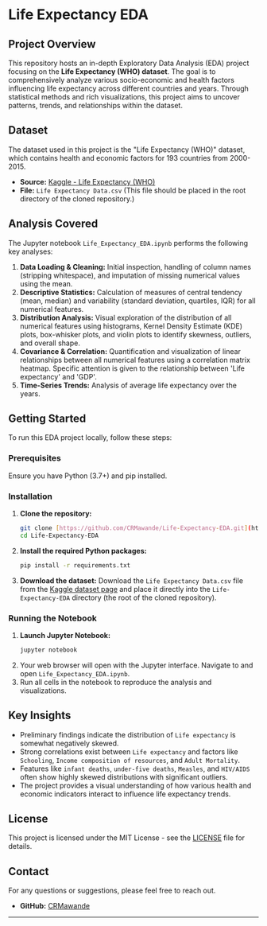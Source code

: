 # Life Expectancy EDA

## Project Overview

This repository hosts an in-depth Exploratory Data Analysis (EDA) project focusing on the **Life Expectancy (WHO) dataset**. The goal is to comprehensively analyze various socio-economic and health factors influencing life expectancy across different countries and years. Through statistical methods and rich visualizations, this project aims to uncover patterns, trends, and relationships within the dataset.

## Dataset

The dataset used in this project is the "Life Expectancy (WHO)" dataset, which contains health and economic factors for 193 countries from 2000-2015.

* **Source:** [Kaggle - Life Expectancy (WHO)](https://www.kaggle.com/datasets/kumarajarshi/life-expectancy-who)
* **File:** `Life Expectancy Data.csv` (This file should be placed in the root directory of the cloned repository.)

## Analysis Covered

The Jupyter notebook `Life_Expectancy_EDA.ipynb` performs the following key analyses:

1.  **Data Loading & Cleaning:** Initial inspection, handling of column names (stripping whitespace), and imputation of missing numerical values using the mean.
2.  **Descriptive Statistics:** Calculation of measures of central tendency (mean, median) and variability (standard deviation, quartiles, IQR) for all numerical features.
3.  **Distribution Analysis:** Visual exploration of the distribution of all numerical features using histograms, Kernel Density Estimate (KDE) plots, box-whisker plots, and violin plots to identify skewness, outliers, and overall shape.
4.  **Covariance & Correlation:** Quantification and visualization of linear relationships between all numerical features using a correlation matrix heatmap. Specific attention is given to the relationship between 'Life expectancy' and 'GDP'.
5.  **Time-Series Trends:** Analysis of average life expectancy over the years.

## Getting Started

To run this EDA project locally, follow these steps:

### Prerequisites

Ensure you have Python (3.7+) and pip installed.

### Installation

1.  **Clone the repository:**
    ```bash
    git clone [https://github.com/CRMawande/Life-Expectancy-EDA.git](https://github.com/CRMawande/Life-Expectancy-EDA.git)
    cd Life-Expectancy-EDA
    ```
2.  **Install the required Python packages:**
    ```bash
    pip install -r requirements.txt
    ```
3.  **Download the dataset:**
    Download the `Life Expectancy Data.csv` file from the [Kaggle dataset page](https://www.kaggle.com/datasets/kumarajarshi/life-expectancy-who) and place it directly into the `Life-Expectancy-EDA` directory (the root of the cloned repository).

### Running the Notebook

1.  **Launch Jupyter Notebook:**
    ```bash
    jupyter notebook
    ```
2.  Your web browser will open with the Jupyter interface. Navigate to and open `Life_Expectancy_EDA.ipynb`.
3.  Run all cells in the notebook to reproduce the analysis and visualizations.

## Key Insights

* Preliminary findings indicate the distribution of `Life expectancy` is somewhat negatively skewed.
* Strong correlations exist between `Life expectancy` and factors like `Schooling`, `Income composition of resources`, and `Adult Mortality`.
* Features like `infant deaths`, `under-five deaths`, `Measles`, and `HIV/AIDS` often show highly skewed distributions with significant outliers.
* The project provides a visual understanding of how various health and economic indicators interact to influence life expectancy trends.

## License

This project is licensed under the MIT License - see the [LICENSE](LICENSE) file for details.

## Contact

For any questions or suggestions, please feel free to reach out.

* **GitHub:** [CRMawande](https://github.com/CRMawande)

---

